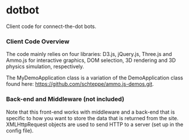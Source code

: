 # dotbot

Client code for connect-the-dot bots.

### Client Code Overview ##

The code mainly relies on four libraries: D3.js, jQuery.js, Three.js and Ammo.js for interactive graphics, DOM selection, 3D rendering and 3D physics simulation, respectively.

The MyDemoApplication class is a variation of the DemoApplication class found here: https://github.com/schteppe/ammo.js-demos.git.

### Back-end and Middleware (not included) ###

Note that this front-end works with middleware and a back-end that is specific to how you want to store the data that is returned from the site. XMLHttpRequest objects are used to send HTTP to a server (set up in the config file).

